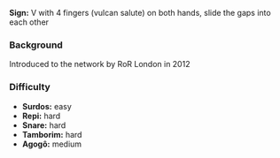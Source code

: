 **Sign:** V with 4 fingers (vulcan salute) on both hands, slide the gaps into each other

### Background

Introduced to the network by RoR London in 2012

### Difficulty

* **Surdos:** easy
* **Repi:** hard
* **Snare:** hard
* **Tamborim:** hard
* **Agogô:** medium
